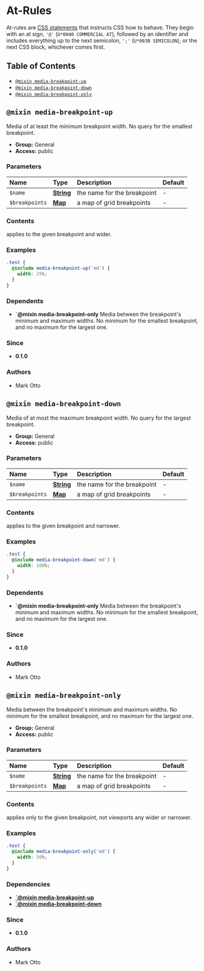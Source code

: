 # At-Rules

At-rules are [CSS statements](https://developer.mozilla.org/en-US/docs/Web/CSS/Syntax#CSS_statements) that instructs CSS how to behave. They begin with an at sign, `'@'` (`U*0040 COMMERCIAL AT`), followed by an identifier and includes everything up to the next semicolon, `';'` (`U*003B SEMICOLON`), or the next CSS block, whichever comes first.

## Table of Contents

<!-- toc -->

* [`@mixin media-breakpoint-up`](#mixin-media-breakpoint-up)
* [`@mixin media-breakpoint-down`](#mixin-media-breakpoint-down)
* [`@mixin media-breakpoint-only`](#mixin-media-breakpoint-only)

<!-- tocstop -->

## `@mixin media-breakpoint-up`

Media of at least the minimum breakpoint width. No query for the smallest breakpoint.

* **Group:** General
* **Access:** public

### Parameters

| Name           | Type                                                             | Description                 | Default |
| :------------- | :--------------------------------------------------------------- | :-------------------------- | :------ |
| `$name`        | **[String](https://sass-lang.com/documentation/values/strings)** | the name for the breakpoint | -       |
| `$breakpoints` | **[Map](https://sass-lang.com/documentation/values/maps)**       | a map of grid breakpoints   | -       |

### Contents

applies to the given breakpoint and wider.

### Examples

```scss
.test {
  @include media-breakpoint-up('md') {
    width: 25%;
  }
}
```

### Dependents

* **`@mixin media-breakpoint-only** Media between the breakpoint's minimum and maximum widths.
  No minimum for the smallest breakpoint, and no maximum for the largest one.

### Since

* **0.1.0**

### Authors

* Mark Otto

## `@mixin media-breakpoint-down`

Media of at most the maximum breakpoint width. No query for the largest breakpoint.

* **Group:** General
* **Access:** public

### Parameters

| Name           | Type                                                             | Description                 | Default |
| :------------- | :--------------------------------------------------------------- | :-------------------------- | :------ |
| `$name`        | **[String](https://sass-lang.com/documentation/values/strings)** | the name for the breakpoint | -       |
| `$breakpoints` | **[Map](https://sass-lang.com/documentation/values/maps)**       | a map of grid breakpoints   | -       |

### Contents

applies to the given breakpoint and narrower.

### Examples

```scss
.test {
  @include media-breakpoint-down('md') {
    width: 100%;
  }
}
```

### Dependents

* **`@mixin media-breakpoint-only** Media between the breakpoint's minimum and maximum widths.
  No minimum for the smallest breakpoint, and no maximum for the largest one.

### Since

* **0.1.0**

### Authors

* Mark Otto

## `@mixin media-breakpoint-only`

Media between the breakpoint's minimum and maximum widths.
No minimum for the smallest breakpoint, and no maximum for the largest one.

* **Group:** General
* **Access:** public

### Parameters

| Name           | Type                                                             | Description                 | Default |
| :------------- | :--------------------------------------------------------------- | :-------------------------- | :------ |
| `$name`        | **[String](https://sass-lang.com/documentation/values/strings)** | the name for the breakpoint | -       |
| `$breakpoints` | **[Map](https://sass-lang.com/documentation/values/maps)**       | a map of grid breakpoints   | -       |

### Contents

applies only to the given breakpoint, not viewports any wider or narrower.

### Examples

```scss
.test {
  @include media-breakpoint-only('md') {
    width: 50%;
  }
}
```

### Dependencies

* **[`@mixin media-breakpoint-up](##general-mixin-media-breakpoint-up)**
* **[`@mixin media-breakpoint-down](##general-mixin-media-breakpoint-down)**

### Since

* **0.1.0**

### Authors

* Mark Otto
